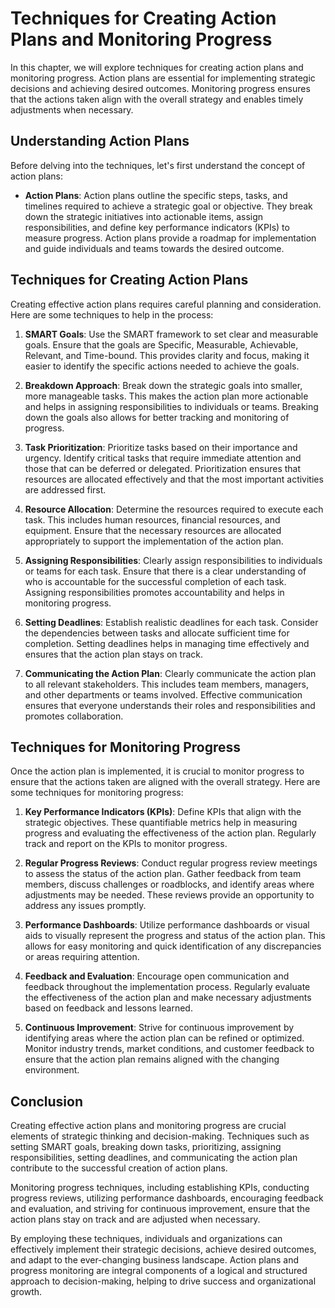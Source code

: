 # Techniques for Creating Action Plans and Monitoring Progress

In this chapter, we will explore techniques for creating action plans and monitoring progress. Action plans are essential for implementing strategic decisions and achieving desired outcomes. Monitoring progress ensures that the actions taken align with the overall strategy and enables timely adjustments when necessary.

## Understanding Action Plans

Before delving into the techniques, let's first understand the concept of action plans:

- **Action Plans**: Action plans outline the specific steps, tasks, and timelines required to achieve a strategic goal or objective. They break down the strategic initiatives into actionable items, assign responsibilities, and define key performance indicators (KPIs) to measure progress. Action plans provide a roadmap for implementation and guide individuals and teams towards the desired outcome.

## Techniques for Creating Action Plans

Creating effective action plans requires careful planning and consideration. Here are some techniques to help in the process:

1. **SMART Goals**: Use the SMART framework to set clear and measurable goals. Ensure that the goals are Specific, Measurable, Achievable, Relevant, and Time-bound. This provides clarity and focus, making it easier to identify the specific actions needed to achieve the goals.
    
2. **Breakdown Approach**: Break down the strategic goals into smaller, more manageable tasks. This makes the action plan more actionable and helps in assigning responsibilities to individuals or teams. Breaking down the goals also allows for better tracking and monitoring of progress.
    
3. **Task Prioritization**: Prioritize tasks based on their importance and urgency. Identify critical tasks that require immediate attention and those that can be deferred or delegated. Prioritization ensures that resources are allocated effectively and that the most important activities are addressed first.
    
4. **Resource Allocation**: Determine the resources required to execute each task. This includes human resources, financial resources, and equipment. Ensure that the necessary resources are allocated appropriately to support the implementation of the action plan.
    
5. **Assigning Responsibilities**: Clearly assign responsibilities to individuals or teams for each task. Ensure that there is a clear understanding of who is accountable for the successful completion of each task. Assigning responsibilities promotes accountability and helps in monitoring progress.
    
6. **Setting Deadlines**: Establish realistic deadlines for each task. Consider the dependencies between tasks and allocate sufficient time for completion. Setting deadlines helps in managing time effectively and ensures that the action plan stays on track.
    
7. **Communicating the Action Plan**: Clearly communicate the action plan to all relevant stakeholders. This includes team members, managers, and other departments or teams involved. Effective communication ensures that everyone understands their roles and responsibilities and promotes collaboration.
    

## Techniques for Monitoring Progress

Once the action plan is implemented, it is crucial to monitor progress to ensure that the actions taken are aligned with the overall strategy. Here are some techniques for monitoring progress:

1. **Key Performance Indicators (KPIs)**: Define KPIs that align with the strategic objectives. These quantifiable metrics help in measuring progress and evaluating the effectiveness of the action plan. Regularly track and report on the KPIs to monitor progress.
    
2. **Regular Progress Reviews**: Conduct regular progress review meetings to assess the status of the action plan. Gather feedback from team members, discuss challenges or roadblocks, and identify areas where adjustments may be needed. These reviews provide an opportunity to address any issues promptly.
    
3. **Performance Dashboards**: Utilize performance dashboards or visual aids to visually represent the progress and status of the action plan. This allows for easy monitoring and quick identification of any discrepancies or areas requiring attention.
    
4. **Feedback and Evaluation**: Encourage open communication and feedback throughout the implementation process. Regularly evaluate the effectiveness of the action plan and make necessary adjustments based on feedback and lessons learned.
    
5. **Continuous Improvement**: Strive for continuous improvement by identifying areas where the action plan can be refined or optimized. Monitor industry trends, market conditions, and customer feedback to ensure that the action plan remains aligned with the changing environment.
    

## Conclusion

Creating effective action plans and monitoring progress are crucial elements of strategic thinking and decision-making. Techniques such as setting SMART goals, breaking down tasks, prioritizing, assigning responsibilities, setting deadlines, and communicating the action plan contribute to the successful creation of action plans.

Monitoring progress techniques, including establishing KPIs, conducting progress reviews, utilizing performance dashboards, encouraging feedback and evaluation, and striving for continuous improvement, ensure that the action plans stay on track and are adjusted when necessary.

By employing these techniques, individuals and organizations can effectively implement their strategic decisions, achieve desired outcomes, and adapt to the ever-changing business landscape. Action plans and progress monitoring are integral components of a logical and structured approach to decision-making, helping to drive success and organizational growth.
